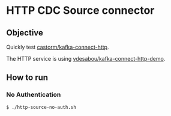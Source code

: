 # HTTP CDC Source connector


## Objective

Quickly test [castorm/kafka-connect-http](https://github.com/castorm/kafka-connect-http).

The HTTP service is using [vdesabou/kafka-connect-http-demo](https://github.com/vdesabou/kafka-connect-http-demo).

## How to run


### No Authentication

```bash
$ ./http-source-no-auth.sh
```
